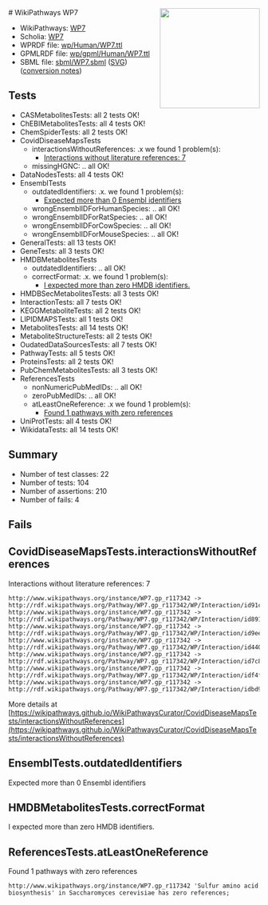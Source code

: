 <img style="float: right; width: 200px" src="../logo.png" />
# WikiPathways WP7

* WikiPathways: [WP7](https://identifiers.org/wikipathways:WP7)
* Scholia: [WP7](https://scholia.toolforge.org/wikipathways/WP7)
* WPRDF file: [wp/Human/WP7.ttl](../wp/Human/WP7.ttl)
* GPMLRDF file: [wp/gpml/Human/WP7.ttl](../wp/gpml/Human/WP7.ttl)
* SBML file: [sbml/WP7.sbml](../sbml/WP7.sbml) ([SVG](../sbml/WP7.svg)) ([conversion notes](../sbml/WP7.txt))

## Tests
* CASMetabolitesTests: all 2 tests OK!
* ChEBIMetabolitesTests: all 4 tests OK!
* ChemSpiderTests: all 2 tests OK!
* CovidDiseaseMapsTests
    * interactionsWithoutReferences: .x we found 1 problem(s):
        * [Interactions without literature references: 7](#2e295935)
    * missingHGNC: .. all OK!
* DataNodesTests: all 4 tests OK!
* EnsemblTests
    * outdatedIdentifiers: .x. we found 1 problem(s):
        * [Expected more than 0 Ensembl identifiers](#f44398b7)
    * wrongEnsemblIDForHumanSpecies: .. all OK!
    * wrongEnsemblIDForRatSpecies: .. all OK!
    * wrongEnsemblIDForCowSpecies: .. all OK!
    * wrongEnsemblIDForMouseSpecies: .. all OK!
* GeneralTests: all 13 tests OK!
* GeneTests: all 3 tests OK!
* HMDBMetabolitesTests
    * outdatedIdentifiers: .. all OK!
    * correctFormat: .x. we found 1 problem(s):
        * [I expected more than zero HMDB identifiers.](#ad154c1e)
* HMDBSecMetabolitesTests: all 3 tests OK!
* InteractionTests: all 7 tests OK!
* KEGGMetaboliteTests: all 2 tests OK!
* LIPIDMAPSTests: all 1 tests OK!
* MetabolitesTests: all 14 tests OK!
* MetaboliteStructureTests: all 2 tests OK!
* OudatedDataSourcesTests: all 7 tests OK!
* PathwayTests: all 5 tests OK!
* ProteinsTests: all 2 tests OK!
* PubChemMetabolitesTests: all 3 tests OK!
* ReferencesTests
    * nonNumericPubMedIDs: .. all OK!
    * zeroPubMedIDs: .. all OK!
    * atLeastOneReference: .x we found 1 problem(s):
        * [Found 1 pathways with zero references](#35eb778e)
* UniProtTests: all 4 tests OK!
* WikidataTests: all 14 tests OK!


## Summary

* Number of test classes: 22
* Number of tests: 104
* Number of assertions: 210
* Number of fails: 4

## Fails

<a name="2e295935" />

## CovidDiseaseMapsTests.interactionsWithoutReferences

Interactions without literature references: 7
```
http://www.wikipathways.org/instance/WP7.gp_r117342 -> http://rdf.wikipathways.org/Pathway/WP7.gp_r117342/WP/Interaction/id91c64162
http://www.wikipathways.org/instance/WP7.gp_r117342 -> http://rdf.wikipathways.org/Pathway/WP7.gp_r117342/WP/Interaction/id891210f
http://www.wikipathways.org/instance/WP7.gp_r117342 -> http://rdf.wikipathways.org/Pathway/WP7.gp_r117342/WP/Interaction/id9ee1a56c
http://www.wikipathways.org/instance/WP7.gp_r117342 -> http://rdf.wikipathways.org/Pathway/WP7.gp_r117342/WP/Interaction/id4405d52c
http://www.wikipathways.org/instance/WP7.gp_r117342 -> http://rdf.wikipathways.org/Pathway/WP7.gp_r117342/WP/Interaction/id7c8cf452
http://www.wikipathways.org/instance/WP7.gp_r117342 -> http://rdf.wikipathways.org/Pathway/WP7.gp_r117342/WP/Interaction/idf4fd699
http://www.wikipathways.org/instance/WP7.gp_r117342 -> http://rdf.wikipathways.org/Pathway/WP7.gp_r117342/WP/Interaction/idbd9e74ec
```

More details at [https://wikipathways.github.io/WikiPathwaysCurator/CovidDiseaseMapsTests/interactionsWithoutReferences](https://wikipathways.github.io/WikiPathwaysCurator/CovidDiseaseMapsTests/interactionsWithoutReferences)

<a name="f44398b7" />

## EnsemblTests.outdatedIdentifiers

Expected more than 0 Ensembl identifiers
<a name="ad154c1e" />

## HMDBMetabolitesTests.correctFormat

I expected more than zero HMDB identifiers.
<a name="35eb778e" />

## ReferencesTests.atLeastOneReference

Found 1 pathways with zero references
```
http://www.wikipathways.org/instance/WP7.gp_r117342 'Sulfur amino acid biosynthesis' in Saccharomyces cerevisiae has zero references; 
```

